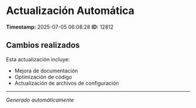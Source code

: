 # Actualización Automática

**Timestamp:** 2025-07-05 06:08:28
**ID:** 12812

## Cambios realizados

Esta actualización incluye:
- Mejora de documentación
- Optimización de código
- Actualización de archivos de configuración

---
*Generado automáticamente*
